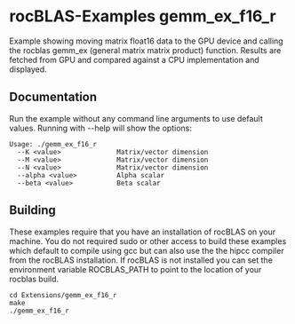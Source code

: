 # rocBLAS-Examples gemm_ex_f16_r
Example showing moving matrix float16 data to the GPU device and calling the rocblas gemm_ex (general matrix matrix product) function. Results are fetched from GPU and compared against a CPU implementation and displayed.

## Documentation
Run the example without any command line arguments to use default values.
Running with --help will show the options:

    Usage: ./gemm_ex_f16_r
      --K <value>              Matrix/vector dimension
      --M <value>              Matrix/vector dimension
      --N <value>              Matrix/vector dimension
      --alpha <value>          Alpha scalar
      --beta <value>           Beta scalar

## Building
These examples require that you have an installation of rocBLAS on your machine.  You do not required sudo or other access to build these examples which default to compile using gcc but can also use the the hipcc compiler from the rocBLAS installation. If rocBLAS is not installed you can set the environment variable ROCBLAS_PATH to point to the location of your rocblas build.

    cd Extensions/gemm_ex_f16_r
    make
    ./gemm_ex_f16_r
 
